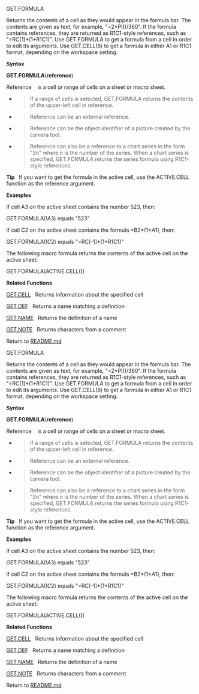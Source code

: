 GET.FORMULA

Returns the contents of a cell as they would appear in the formula bar.
The contents are given as text, for example, "=2\*PI()/360". If the
formula contains references, they are returned as R1C1-style references,
such as "=RC\[1\]\*(1+R1C1)". Use GET.FORMULA to get a formula from a
cell in order to edit its arguments. Use GET.CELL(6) to get a formula in
either A1 or R1C1 format, depending on the workspace setting.

**Syntax**

**GET.FORMULA**(**reference**)

Reference    is a cell or range of cells on a sheet or macro sheet.

  - > If a range of cells is selected, GET.FORMULA returns the contents
    > of the upper-left cell in reference.

  - > Reference can be an external reference.

  - > Reference can be the object identifier of a picture created by the
    > camera tool.

  - > Reference can also be a reference to a chart series in the form
    > "Sn" where n is the number of the series. When a chart series is
    > specified, GET.FORMULA returns the series formula using R1C1-style
    > references.

**Tip**   If you want to get the formula in the active cell, use the
ACTIVE.CELL function as the reference argument.

**Examples**

If cell A3 on the active sheet contains the number 523, then:

GET.FORMULA(\!$A$3) equals "523"

If cell C2 on the active sheet contains the formula =B2\*(1+$A$1), then:

GET.FORMULA(\!$C$2) equals "=RC\[-1\]\*(1+R1C1)"

The following macro formula returns the contents of the active cell on
the active sheet:

GET.FORMULA(ACTIVE.CELL())

**Related Functions**

[GET.CELL](GET.CELL.md)   Returns information about the specified cell

[GET.DEF](GET.DEF.md)   Returns a name matching a definition

[GET.NAME](GET.NAME.md)   Returns the definition of a name

[GET.NOTE](GET.NOTE.md)   Returns characters from a comment



Return to [README.md](README.md)

GET.FORMULA

Returns the contents of a cell as they would appear in the formula bar.
The contents are given as text, for example, "=2\*PI()/360". If the
formula contains references, they are returned as R1C1-style references,
such as "=RC\[1\]\*(1+R1C1)". Use GET.FORMULA to get a formula from a
cell in order to edit its arguments. Use GET.CELL(6) to get a formula in
either A1 or R1C1 format, depending on the workspace setting.

**Syntax**

**GET.FORMULA**(**reference**)

Reference    is a cell or range of cells on a sheet or macro sheet.

  - > If a range of cells is selected, GET.FORMULA returns the contents
    > of the upper-left cell in reference.

  - > Reference can be an external reference.

  - > Reference can be the object identifier of a picture created by the
    > camera tool.

  - > Reference can also be a reference to a chart series in the form
    > "Sn" where n is the number of the series. When a chart series is
    > specified, GET.FORMULA returns the series formula using R1C1-style
    > references.

**Tip**   If you want to get the formula in the active cell, use the
ACTIVE.CELL function as the reference argument.

**Examples**

If cell A3 on the active sheet contains the number 523, then:

GET.FORMULA(\!$A$3) equals "523"

If cell C2 on the active sheet contains the formula =B2\*(1+$A$1), then:

GET.FORMULA(\!$C$2) equals "=RC\[-1\]\*(1+R1C1)"

The following macro formula returns the contents of the active cell on
the active sheet:

GET.FORMULA(ACTIVE.CELL())

**Related Functions**

[GET.CELL](GET.CELL.md)   Returns information about the specified cell

[GET.DEF](GET.DEF.md)   Returns a name matching a definition

[GET.NAME](GET.NAME.md)   Returns the definition of a name

[GET.NOTE](GET.NOTE.md)   Returns characters from a comment



Return to [README.md](README.md)

